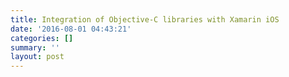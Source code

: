 ```yaml
---
title: Integration of Objective-C libraries with Xamarin iOS
date: '2016-08-01 04:43:21'
categories: []
summary: ''
layout: post
---
```

